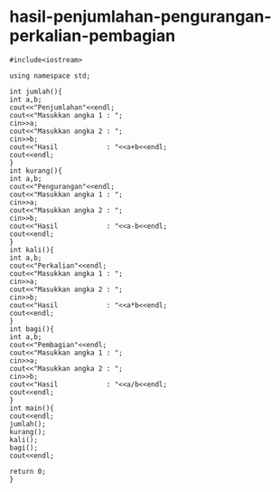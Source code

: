 # hasil-penjumlahan-pengurangan-perkalian-pembagian


    #include<iostream>

    using namespace std;

    int jumlah(){
    int a,b;
    cout<<"Penjumlahan"<<endl;
    cout<<"Masukkan angka 1 : ";
    cin>>a;
    cout<<"Masukkan angka 2 : ";
    cin>>b;
    cout<<"Hasil            : "<<a+b<<endl;
    cout<<endl;
    }
    int kurang(){
    int a,b;
    cout<<"Pengurangan"<<endl;
    cout<<"Masukkan angka 1 : ";
    cin>>a;
    cout<<"Masukkan angka 2 : ";
    cin>>b;
    cout<<"Hasil            : "<<a-b<<endl;
    cout<<endl;
    }
    int kali(){
    int a,b;
    cout<<"Perkalian"<<endl;
    cout<<"Masukkan angka 1 : ";
    cin>>a;
    cout<<"Masukkan angka 2 : ";
    cin>>b;
    cout<<"Hasil            : "<<a*b<<endl;
    cout<<endl;
    }
    int bagi(){
    int a,b;
    cout<<"Pembagian"<<endl;
    cout<<"Masukkan angka 1 : ";
    cin>>a;
    cout<<"Masukkan angka 2 : ";
    cin>>b;
    cout<<"Hasil            : "<<a/b<<endl;
    cout<<endl;
    }
    int main(){
    cout<<endl;
    jumlah();
    kurang();
    kali();
    bagi();
    cout<<endl;

    return 0;
    }
